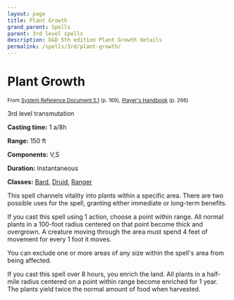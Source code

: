 ```yaml
---
layout: page
title: Plant Growth
grand_parent: Spells
parent: 3rd level spells 
description: D&D 5th edition Plant Growth details
permalink: /spells/3rd/plant-growth/
---
```


# Plant Growth

<small>From <a target="_blank" href="https://media.wizards.com/2016/downloads/DND/SRD-OGL_V5.1.pdf">System Reference Document 5.1</a> (p. 169), <a target="_blank" href="https://dnd.wizards.com/products/tabletop-games/rpg-products/rpg_playershandbook">Player's Handbook</a> (p. 266)</small>


3rd level transmutation

**Casting time:** 1 a/8h

**Range:** 150 ft

**Components:** V,S 

**Duration:** Instantaneous

**Classes:** [Bard](/classes/bard/), [Druid](/classes/druid/), [Ranger](/classes/ranger/)

This spell channels vitality into plants within a specific area. There are two possible uses for the spell, granting either immediate or long-term benefits.

   If you cast this spell using 1 action, choose a point within range. All normal plants in a 100-foot radius centered on that point become thick and overgrown. A creature moving through the area must spend 4 feet of movement for every 1 foot it moves.

   You can exclude one or more areas of any size within the spell's area from being affected.

   If you cast this spell over 8 hours, you enrich the land. All plants in a half-mile radius centered on a point within range become enriched for 1 year. The plants yield twice the normal amount of food when harvested.